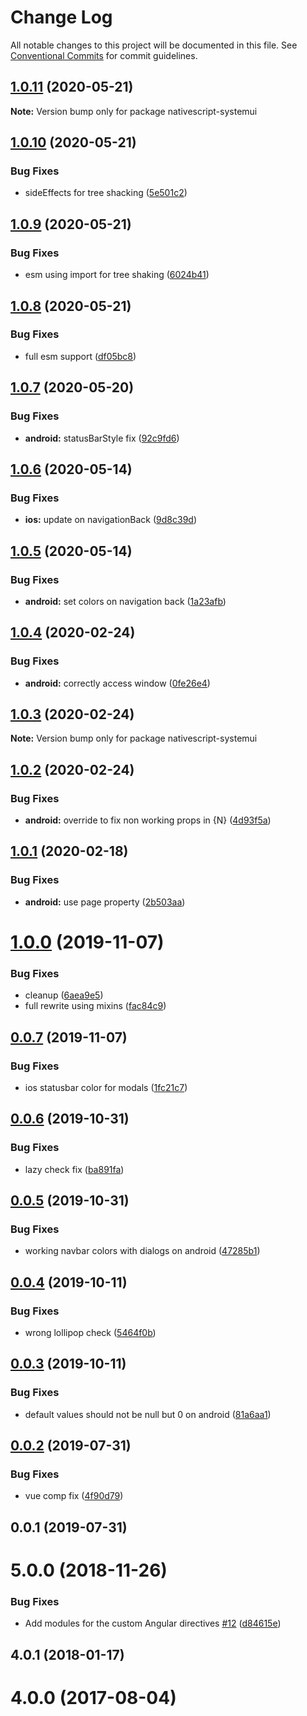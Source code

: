 # Change Log

All notable changes to this project will be documented in this file.
See [Conventional Commits](https://conventionalcommits.org) for commit guidelines.

## [1.0.11](https://github.com/Akylas/nativescript-systemui/compare/v1.0.10...v1.0.11) (2020-05-21)

**Note:** Version bump only for package nativescript-systemui





## [1.0.10](https://github.com/Akylas/nativescript-systemui/compare/v1.0.9...v1.0.10) (2020-05-21)


### Bug Fixes

* sideEffects for tree shacking ([5e501c2](https://github.com/Akylas/nativescript-systemui/commit/5e501c2355414730eddf4c21ee5e37147b039631))





## [1.0.9](https://github.com/Akylas/nativescript-systemui/compare/v1.0.8...v1.0.9) (2020-05-21)


### Bug Fixes

* esm using import for tree shaking ([6024b41](https://github.com/Akylas/nativescript-systemui/commit/6024b410b093d159b45c258d42fa2adcb6db7fe7))





## [1.0.8](https://github.com/Akylas/nativescript-systemui/compare/v1.0.7...v1.0.8) (2020-05-21)


### Bug Fixes

* full esm support ([df05bc8](https://github.com/Akylas/nativescript-systemui/commit/df05bc882e025cf51f6512411fc2ffae705eb0db))





## [1.0.7](https://github.com/Akylas/nativescript-systemui/compare/v1.0.6...v1.0.7) (2020-05-20)


### Bug Fixes

* **android:** statusBarStyle fix ([92c9fd6](https://github.com/Akylas/nativescript-systemui/commit/92c9fd6136b0402cfa2f4f8068bef170835f95f1))





## [1.0.6](https://github.com/Akylas/nativescript-systemui/compare/v1.0.5...v1.0.6) (2020-05-14)


### Bug Fixes

* **ios:** update on navigationBack ([9d8c39d](https://github.com/Akylas/nativescript-systemui/commit/9d8c39d1232b69356ee1783c50378f95ebf6298f))





## [1.0.5](https://github.com/Akylas/nativescript-systemui/compare/v1.0.4...v1.0.5) (2020-05-14)


### Bug Fixes

* **android:** set colors on navigation back ([1a23afb](https://github.com/Akylas/nativescript-systemui/commit/1a23afb7a05c034bd0ec64008298f7043cdcfda1))





## [1.0.4](https://github.com/Akylas/nativescript-systemui/compare/v1.0.3...v1.0.4) (2020-02-24)


### Bug Fixes

* **android:** correctly access window ([0fe26e4](https://github.com/Akylas/nativescript-systemui/commit/0fe26e4e9a7a9e333cb662d7b110af2b086a2398))





## [1.0.3](https://github.com/Akylas/nativescript-systemui/compare/v1.0.2...v1.0.3) (2020-02-24)

**Note:** Version bump only for package nativescript-systemui





## [1.0.2](https://github.com/Akylas/nativescript-systemui/compare/v1.0.1...v1.0.2) (2020-02-24)


### Bug Fixes

* **android:** override to fix non working props in {N} ([4d93f5a](https://github.com/Akylas/nativescript-systemui/commit/4d93f5ac8977672b719002ffb5af3d90aebc429c))





## [1.0.1](https://github.com/Akylas/nativescript-systemui/compare/v1.0.0...v1.0.1) (2020-02-18)


### Bug Fixes

* **android:** use page property ([2b503aa](https://github.com/Akylas/nativescript-systemui/commit/2b503aa36fa4bbf2130d9b30446659f4391fa73b))





# [1.0.0](https://github.com/Akylas/nativescript-systemui/compare/v0.0.7...v1.0.0) (2019-11-07)


### Bug Fixes

* cleanup ([6aea9e5](https://github.com/Akylas/nativescript-systemui/commit/6aea9e5da7ae23bb58b47bf5a1670bedb58408a3))
* full rewrite using mixins ([fac84c9](https://github.com/Akylas/nativescript-systemui/commit/fac84c9ed0af31a9823c70d86a8e0a1846751ef2))





## [0.0.7](https://github.com/Akylas/nativescript-systemui/compare/v0.0.6...v0.0.7) (2019-11-07)


### Bug Fixes

* ios statusbar color for modals ([1fc21c7](https://github.com/Akylas/nativescript-systemui/commit/1fc21c7a0ddd9b9d9b880c99b7c4c848504969fe))





## [0.0.6](https://github.com/Akylas/nativescript-systemui/compare/v0.0.5...v0.0.6) (2019-10-31)


### Bug Fixes

* lazy check fix ([ba891fa](https://github.com/Akylas/nativescript-systemui/commit/ba891fa7be1d98eeb57ff20ce2061010654c6e12))





## [0.0.5](https://github.com/Akylas/nativescript-systemui/compare/v0.0.4...v0.0.5) (2019-10-31)


### Bug Fixes

* working navbar colors with dialogs on android ([47285b1](https://github.com/Akylas/nativescript-systemui/commit/47285b1d96bac7ad4bdaee143e4fb25082f68f1a))





## [0.0.4](https://github.com/Akylas/nativescript-systemui/compare/v0.0.3...v0.0.4) (2019-10-11)


### Bug Fixes

* wrong lollipop check ([5464f0b](https://github.com/Akylas/nativescript-systemui/commit/5464f0b72a44d8e6d06ae541c2571b7594f521bb))





## [0.0.3](https://github.com/Akylas/nativescript-systemui/compare/v0.0.2...v0.0.3) (2019-10-11)


### Bug Fixes

* default values should not be null but 0 on android ([81a6aa1](https://github.com/Akylas/nativescript-systemui/commit/81a6aa10954562e095ab08961539a2e4cd604421))





## [0.0.2](https://github.com/Akylas/nativescript-systemui/compare/v0.0.1...v0.0.2) (2019-07-31)


### Bug Fixes

* vue comp fix ([4f90d79](https://github.com/Akylas/nativescript-systemui/commit/4f90d79))





## 0.0.1 (2019-07-31)



# 5.0.0 (2018-11-26)


### Bug Fixes

* Add modules for the custom Angular directives [#12](https://github.com/Akylas/nativescript-systemui/issues/12) ([d84615e](https://github.com/Akylas/nativescript-systemui/commit/d84615e))



## 4.0.1 (2018-01-17)



# 4.0.0 (2017-08-04)
